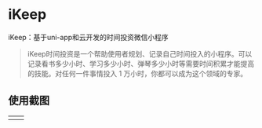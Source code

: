 # iKeep
iKeep：基于uni-app和云开发的时间投资微信小程序

> iKeep时间投资是一个帮助使用者规划、记录自己时间投入的小程序。可以记录看书多少小时、学习多少小时、弹琴多少小时等需要时间积累才能提高的技能。对任何一件事情投入 1 万小时，你都可以成为这个领域的专家。

## 使用截图
<table>
  <tr>
    <td><img src="https://brenner8023.gitee.io/img-bed/iKeep/img1.jpg" alt=""></td>
    <td><img src="https://brenner8023.gitee.io/img-bed/iKeep/img2.jpg" alt=""></td>
  </tr>
</table>
